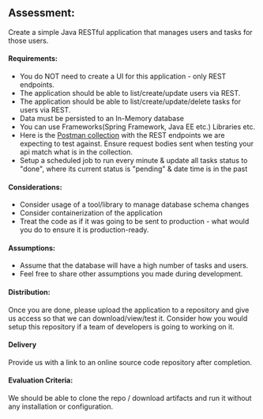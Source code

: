 ## Assessment:
Create a simple Java RESTful application that manages users and tasks for those users.

#### Requirements:
* You do NOT need to create a UI for this application - only REST endpoints.
* The application should be able to list/create/update users via REST.
* The application should be able to list/create/update/delete tasks for users via REST.
* Data must be persisted to an In-Memory database
* You can use Frameworks(Spring Framework, Java EE etc.) Libraries etc.
* Here is the [Postman collection](https://github.com/Competitive-Capabilities-International/client-applications-assessments/blob/master/Java%20Assessment.postman_collection.json)
with the REST endpoints we are expecting to test against. Ensure request bodies sent when testing your api match what is in the collection.
* Setup a scheduled job to run every minute & update all tasks status to "done", where its current status is "pending" & date time is in the past 

#### Considerations:

* Consider usage of a tool/library to manage database schema changes
* Consider containerization of the application
* Treat the code as if it was going to be sent to production - what would you do to ensure it is production-ready.

#### Assumptions:
* Assume that the database will have a high number of tasks and users.
* Feel free to share other assumptions you made during development.


#### Distribution:
Once you are done, please upload the application to a repository and give us access so that we can download/view/test it.
Consider how you would setup this repository if a team of developers is going to working on it.

#### Delivery  
Provide us with a link to an online source code repository after completion.

#### Evaluation Criteria:
We should be able to clone the repo / download artifacts and run it without any installation or configuration.


